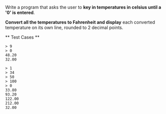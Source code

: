 Write a program that asks the user to **key in temperatures in celsius until a '0' is entered**. 

**Convert all the temperatures to Fahrenheit and display** each converted temperature on its own line, rounded to 2 decimal points.

** Test Cases **
```
> 9
> 0
48.20
32.00
```

```
> 1
> 34
> 50
> 100
> 0
33.80
93.20
122.00
212.00
32.00
```
